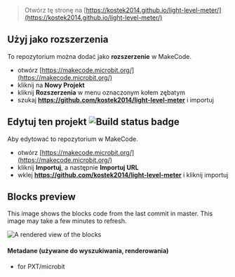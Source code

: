 
> Otwórz tę stronę na [https://kostek2014.github.io/light-level-meter/](https://kostek2014.github.io/light-level-meter/)

## Użyj jako rozszerzenia

To repozytorium można dodać jako **rozszerzenie** w MakeCode.

* otwórz [https://makecode.microbit.org/](https://makecode.microbit.org/)
* kliknij na **Nowy Projekt**
* kliknij **Rozszerzenia** w menu oznaczonym kołem zębatym
* szukaj **https://github.com/kostek2014/light-level-meter** i importuj

## Edytuj ten projekt ![Build status badge](https://github.com/kostek2014/light-level-meter/workflows/MakeCode/badge.svg)

Aby edytować to repozytorium w MakeCode.

* otwórz [https://makecode.microbit.org/](https://makecode.microbit.org/)
* kliknij **Importuj**, a następnie **Importuj URL**
* wklej **https://github.com/kostek2014/light-level-meter** i kliknij importuj

## Blocks preview

This image shows the blocks code from the last commit in master.
This image may take a few minutes to refresh.

![A rendered view of the blocks](https://github.com/kostek2014/light-level-meter/raw/master/.github/makecode/blocks.png)

#### Metadane (używane do wyszukiwania, renderowania)

* for PXT/microbit
<script src="https://makecode.com/gh-pages-embed.js"></script><script>makeCodeRender("{{ site.makecode.home_url }}", "{{ site.github.owner_name }}/{{ site.github.repository_name }}");</script>
